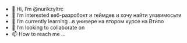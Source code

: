 - 👋 Hi, I’m @nurikzyltrc
- 👀 I’m interested  веб-разробокт и геймдев  и хочу найти уязвимосьти 
- 🌱 I’m currently learning ..в универе на втором курсе на Втипо
- 💞️ I’m looking to collaborate on 
- 📫 How to reach me ...

<!---
nurikzyltrc/nurikzyltrc is a ✨ special ✨ repository because its `README.md` (this file) appears on your GitHub profile.
You can click the Preview link to take a look at your changes.
--->
